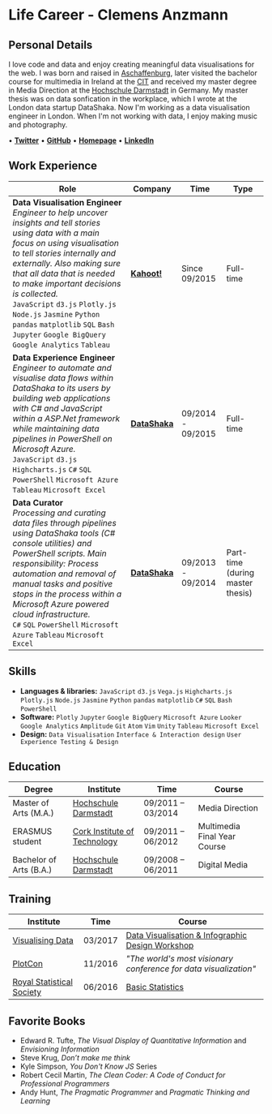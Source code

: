 # Life Career - Clemens Anzmann

## Personal Details
I love code and data and enjoy creating meaningful data visualisations for the web. I was born and raised in [Aschaffenburg](https://en.wikipedia.org/wiki/Aschaffenburg), later visited the bachelor course for multimedia in Ireland at the [CIT](http://www.cit.ie/) and received my master degree in Media Direction at the [Hochschule Darmstadt](https://www.h-da.de/) in Germany. My master thesis was on data sonfication in the workplace, which I wrote at the London data startup DataShaka. Now I'm working as a data visualisation engineer in London. When I'm not working with data, I enjoy making music and photography.

• [__Twitter__](https://twitter.com/clemens_anzmann) • [__GitHub__](https://github.com/ckanz) • [__Homepage__](http://clemens-anzmann.com) • [__LinkedIn__](https://www.linkedin.com/in/clemens-anzmann-9135513b)

## Work Experience
Role | Company | Time | Type
---------------|---------------|----------------|----------------
__Data Visualisation Engineer__ <br> _Engineer to help uncover insights and tell stories using data with a main focus on using visualisation to tell stories internally and externally. Also making sure that all data that is needed to make important decisions is collected._ <br> `JavaScript` `d3.js` `Plotly.js` `Node.js` `Jasmine` `Python` `pandas` `matplotlib` `SQL` `Bash` `Jupyter` `Google BigQuery` `Google Analytics` `Tableau` | __[Kahoot!](https://getkahoot.com/)__ |Since 09/2015 | Full-time
__Data Experience Engineer__ <br> _Engineer to automate and visualise data flows within DataShaka to its users by building web applications with C# and JavaScript within a ASP.Net framework while maintaining data pipelines in PowerShell on Microsoft Azure._ <br> `JavaScript` `d3.js` `Highcharts.js` `C#` `SQL` `PowerShell` `Microsoft Azure` `Tableau` `Microsoft Excel`| __[DataShaka](http://www.datashaka.com/)__ | 09/2014 - 09/2015 | Full-time
__Data Curator__ <br> _Processing and curating data files through pipelines using DataShaka tools (C# console utilities) and PowerShell scripts. Main responsibility: Process automation and removal of manual tasks and positive stops in the process within a Microsoft Azure powered cloud infrastructure._ <br> `C#` `SQL` `PowerShell` `Microsoft Azure` `Tableau` `Microsoft Excel`| __[DataShaka](http://www.datashaka.com/)__ | 09/2013 - 09/2014 | Part-time (during master thesis)

## Skills
- __Languages & libraries:__ `JavaScript` `d3.js` `Vega.js` `Highcharts.js` `Plotly.js` `Node.js` `Jasmine` `Python` `pandas` `matplotlib` `C#` `SQL` `Bash` `PowerShell`
- __Software:__ `Plotly` `Jupyter` `Google BigQuery` `Microsoft Azure` `Looker` `Google Analytics` `Amplitude` `Git` `Atom` `Vim` `Unity` `Tableau` `Microsoft Excel`
- __Design:__ `Data Visualisation` `Interface & Interaction design` `User Experience Testing & Design`

## Education
Degree | Institute | Time | Course
---------------|---------------|----------------|----------------
Master of Arts (M.A.) | [Hochschule Darmstadt](https://www.h-da.de/) | 09/2011 – 03/2014 | Media Direction
ERASMUS student | [Cork Institute of Technology](http://www.cit.ie/) | 09/2011 – 06/2012 | Multimedia Final Year Course
Bachelor of Arts (B.A.) | [Hochschule Darmstadt](https://www.h-da.de/) | 09/2008 – 06/2011 | Digital Media

## Training
Institute | Time | Course
---------------|----------------|----------------
[Visualising Data](http://www.visualisingdata.com/) | 03/2017 | [Data Visualisation & Infographic Design Workshop](http://www.visualisingdata.com/training/)
[PlotCon](https://plotcon.plot.ly/) | 11/2016 | _"The world's most visionary conference for data visualization"_
[Royal Statistical Society](https://www.rss.org.uk/) | 06/2016 | [Basic Statistics](https://www.rss.org.uk/RSS/Training/Public_courses/RSS/pro_dev/RSS_training_courses_sub/test_training.aspx?hkey=80752d6b-205c-4865-8068-ab827079ced2)

## Favorite Books
- Edward R. Tufte, _The Visual Display of Quantitative Information_ and _Envisioning Information_
- Steve Krug, _Don’t make me think_
- Kyle Simpson, _You Don't Know JS_ Series
- Robert Cecil Martin, _The Clean Coder: A Code of Conduct for Professional Programmers_
- Andy Hunt, _The Pragmatic Programmer_ and _Pragmatic Thinking and Learning_
